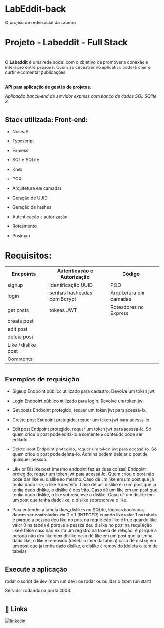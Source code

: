 # LabEddit-back 
O projeto de rede social da Labenu

# Projeto - Labeddit - Full Stack
#

O **Labeddit** é uma rede social com o objetivo de promover a conexão e interação entre pessoas. Quem se cadastrar no aplicativo poderá criar e curtir e comentar publicações.


##

**API para aplicação de gestão de projetos.**

*Aplicação banck-end de servidor express com banco de dados SQL SQlite 3.*

#

## Stack utilizada: Front-end: 
* NodeJS 

* Typescript

* Express

* SQL e SQLite

* Knex

* POO

* Arquitetura em camadas

* Geração de UUID

* Geração de hashes 

* Autenticação e autorização

* Roteamento

* Postman

#


# Requisitos:
<table>

  <tr>
    <th>Endpoints</th> 
    <td></td>
    <th>Autenticação e Autorização</th>
     <td></td>
    <th>Código</th>   
    </tr>
  <tr>
    <td> signup </td>
     <td></td>
    <td> identificação UUID</td>
     <td></td>
    <td>POO</td>
     <td></td>
  </tr>
  <tr>
    <td> login</td>
     <td></td>
    <td> senhas hasheadas com Bcrypt </td>
     <td></td>
    <td>Arquitetura em camadas</td>
     <td></td>
  </tr>
  <tr>
    <td> get posts</td>
     <td></td>
    <td> tokens JWT </td>
     <td></td>
    <td>Roteadores no Express</td>     
      <td></td>
  </tr>  

  <tr>
    <td>  create post</td>
    <td></td>  
  </tr>
  <tr>
    <td>  edit post</td>
    <td></td>  
  </tr>
  <tr>
    <td>   delete post</td>
    <td></td>
    </tr>
  <tr>
    <td>Like / dislike post
</td>
    <td></td>
  </tr>
  <tr>
    <td>Comments
</td>
    <td></td>
  </tr>
</table>


#
#
## Exemplos de requisição

* Signup
Endpoint público utilizado para cadastro. Devolve um token jwt.
* Login
Endpoint público utilizado para login. Devolve um token jwt.
* Get posts
Endpoint protegido, requer um token jwt para acessá-lo.
* Create post
Endpoint protegido, requer um token jwt para acessá-lo.
* Edit post
Endpoint protegido, requer um token jwt para acessá-lo.
Só quem criou o post pode editá-lo e somente o conteúdo pode ser editado.
* Delete post
Endpoint protegido, requer um token jwt para acessá-lo.
Só quem criou o post pode deletá-lo. Admins podem deletar o post de qualquer pessoa.
* Like or Dislike post (mesmo endpoint faz as duas coisas)
Endpoint protegido, requer um token jwt para acessá-lo.
Quem criou o post não pode dar like ou dislike no mesmo.
Caso dê um like em um post que já tenha dado like, o like é desfeito.
Caso dê um dislike em um post que já tenha dado dislike, o dislike é desfeito.
Caso dê um like em um post que tenha dado dislike, o like sobrescreve o dislike.
Caso dê um dislike em um post que tenha dado like, o dislike sobrescreve o like.

* Para entender a tabela likes_dislikes
no SQLite, lógicas booleanas devem ser controladas via 0 e 1 (INTEGER) quando like valer 1 na tabela é porque a pessoa deu like no post 
na requisição like é true
quando like valor 0 na tabela é porque a pessoa deu dislike no post 
na requisição like é false
caso não exista um registro na tabela de relação, é porque a pessoa não deu like nem dislike 
caso dê like em um post que já tenha dado like, o like é removido (deleta o item da tabela)
caso dê dislike em um post que já tenha dado dislike, o dislike é removido (deleta o item da tabela)

#

## Execute a aplicação

rodar o script de dev (npm run dev) ou rodar ou buildar o (npm run start).

 Servidor rodando na porta  3003. 
#

## 🔗 Links

[![linkedin](https://img.shields.io/badge/linkedin-0A66C2?style=for-the-badge&logo=linkedin&logoColor=white)](https://www.linkedin.com/in/marcelo-bigaram/)


